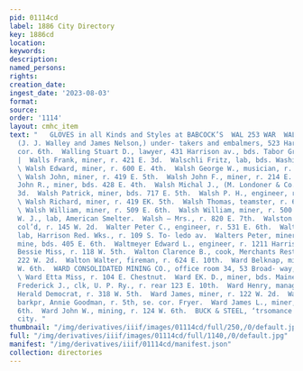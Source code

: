 ```yaml
---
pid: 01114cd
label: 1886 City Directory
key: 1886cd
location: 
keywords: 
description: 
named_persons: 
rights: 
creation_date: 
ingest_date: '2023-08-03'
format: 
source: 
order: '1114'
layout: cmhc_item
text: "   GLOVES in all Kinds and Styles at BABCOCK’S  WAL 253 WAR  WALLEY & NELSON,
  (J. J. Walley and James Nelson,) under- takers and embalmers, 523 Harrison av.,
  cor. 6th.  Walling Stuart D., lawyer, 431 Harrison av., bds. Tabor Grand Hotel.
  |  Walls Frank, miner, r. 421 E. 3d.  Walschli Fritz, lab, bds. Washington House.
  \ Walsh Edward, miner, r. 600 E. 4th.  Walsh George W., musician, r. 435 W. 5th.
  \ Walsh John, miner, r. 419 E. 5th.  Walsh John F., miner, r. 214 E. 3d.  Walsh
  John R., miner, bds. 428 E. 4th.  Walsh Michal J., (M. Londoner & Co.,) r. 214 E.
  3d.  Walsh Patrick, miner, bds. 717 E. 5th.  Walsh P. H., engineer, r. 600 E. 4th.
  \ Walsh Richard, miner, r. 419 EK. 5th.  Walsh Thomas, teamster, r. 605 E. 5th.
  \ Walsh William, miner, r. 509 E. 6th.  Walsh William, miner, r. 500 E. 2d.  Walsh
  W. J., lab, American Smelter.  Walsh — Mrs., r. 820 E. 7th.  Walston Lillie Mrs.,
  col’d, r. 145 W. 2d.  Walter Peter C., engineer, r. 531 E. 6th.  Walter Samuel R.,
  lab, Harrison Red. Wks., r. 109 S. To- ledo av.  Walters Peter, miner, Lee Basin
  mine, bds. 405 E. 6th.  Waltmeyer Edward L., engineer, r. 1211 Harrison av.  Walton
  Bessie Miss, r. 118 W. 5th.  Walton Clarence B., cook, Merchants Restaurant, r.
  222 W. 2d.  Walton Walter, fireman, r. 624 E. 10th.  Ward Belknap, miner, r. 200
  W. 6th.  WARD CONSOLIDATED MINING CO., office room 34, 53 Broad- way, New York.
  \ Ward Etta Miss, r. 104 E. Chestnut.  Ward EK. D., miner, bds. Maine Hotel.  Ward
  Frederick J., clk, U. P. Ry., r. rear 123 E. 10th.  Ward Henry, managing editor
  Herald Democrat, r. 318 W. 5th.  Ward James, miner, r. 122 W. 2d.  Ward James F.,
  barkpr, Annie Goodman, r. 5th, se. cor. Fryer.  Ward James L., miner, r. 433 E.
  6th.  Ward John W., mining, r. 124 W. 6th.  BUCK & STEEL, ‘trsomance orrice in THE
  city. "
thumbnail: "/img/derivatives/iiif/images/01114cd/full/250,/0/default.jpg"
full: "/img/derivatives/iiif/images/01114cd/full/1140,/0/default.jpg"
manifest: "/img/derivatives/iiif/01114cd/manifest.json"
collection: directories
---
```

